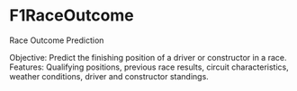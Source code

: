 # F1RaceOutcome
Race Outcome Prediction  

Objective: Predict the finishing position of a driver or constructor in a race. Features: Qualifying positions, previous race results, circuit characteristics, weather conditions, driver and constructor standings.
